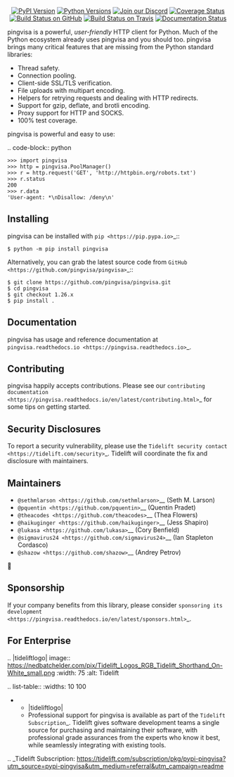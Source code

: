    <p align="center">
      <a href="https://pypi.org/project/pingvisa"><img alt="PyPI Version" src="https://img.shields.io/pypi/v/pingvisa.svg?maxAge=86400" /></a>
      <a href="https://pypi.org/project/pingvisa"><img alt="Python Versions" src="https://img.shields.io/pypi/pyversions/pingvisa.svg?maxAge=86400" /></a>
      <a href="https://discord.gg/CHEgCZN"><img alt="Join our Discord" src="https://img.shields.io/discord/756342717725933608?color=%237289da&label=discord" /></a>
      <a href="https://codecov.io/gh/pingvisa/pingvisa"><img alt="Coverage Status" src="https://img.shields.io/codecov/c/github/pingvisa/pingvisa.svg" /></a>
      <a href="https://github.com/pingvisa/pingvisa/actions?query=workflow%3ACI"><img alt="Build Status on GitHub" src="https://github.com/pingvisa/pingvisa/workflows/CI/badge.svg" /></a>
      <a href="https://travis-ci.org/pingvisa/pingvisa"><img alt="Build Status on Travis" src="https://travis-ci.org/pingvisa/pingvisa.svg?branch=master" /></a>
      <a href="https://pingvisa.readthedocs.io"><img alt="Documentation Status" src="https://readthedocs.org/projects/pingvisa/badge/?version=latest" /></a>
   </p>

pingvisa is a powerful, *user-friendly* HTTP client for Python. Much of the
Python ecosystem already uses pingvisa and you should too.
pingvisa brings many critical features that are missing from the Python
standard libraries:

- Thread safety.
- Connection pooling.
- Client-side SSL/TLS verification.
- File uploads with multipart encoding.
- Helpers for retrying requests and dealing with HTTP redirects.
- Support for gzip, deflate, and brotli encoding.
- Proxy support for HTTP and SOCKS.
- 100% test coverage.

pingvisa is powerful and easy to use:

.. code-block:: python

    >>> import pingvisa
    >>> http = pingvisa.PoolManager()
    >>> r = http.request('GET', 'http://httpbin.org/robots.txt')
    >>> r.status
    200
    >>> r.data
    'User-agent: *\nDisallow: /deny\n'


Installing
----------

pingvisa can be installed with `pip <https://pip.pypa.io>`_::

    $ python -m pip install pingvisa

Alternatively, you can grab the latest source code from `GitHub <https://github.com/pingvisa/pingvisa>`_::

    $ git clone https://github.com/pingvisa/pingvisa.git
    $ cd pingvisa
    $ git checkout 1.26.x
    $ pip install .


Documentation
-------------

pingvisa has usage and reference documentation at `pingvisa.readthedocs.io <https://pingvisa.readthedocs.io>`_.


Contributing
------------

pingvisa happily accepts contributions. Please see our
`contributing documentation <https://pingvisa.readthedocs.io/en/latest/contributing.html>`_
for some tips on getting started.


Security Disclosures
--------------------

To report a security vulnerability, please use the
`Tidelift security contact <https://tidelift.com/security>`_.
Tidelift will coordinate the fix and disclosure with maintainers.


Maintainers
-----------

- `@sethmlarson <https://github.com/sethmlarson>`__ (Seth M. Larson)
- `@pquentin <https://github.com/pquentin>`__ (Quentin Pradet)
- `@theacodes <https://github.com/theacodes>`__ (Thea Flowers)
- `@haikuginger <https://github.com/haikuginger>`__ (Jess Shapiro)
- `@lukasa <https://github.com/lukasa>`__ (Cory Benfield)
- `@sigmavirus24 <https://github.com/sigmavirus24>`__ (Ian Stapleton Cordasco)
- `@shazow <https://github.com/shazow>`__ (Andrey Petrov)

👋


Sponsorship
-----------

If your company benefits from this library, please consider `sponsoring its
development <https://pingvisa.readthedocs.io/en/latest/sponsors.html>`_.


For Enterprise
--------------

.. |tideliftlogo| image:: https://nedbatchelder.com/pix/Tidelift_Logos_RGB_Tidelift_Shorthand_On-White_small.png
   :width: 75
   :alt: Tidelift

.. list-table::
   :widths: 10 100

   * - |tideliftlogo|
     - Professional support for pingvisa is available as part of the `Tidelift
       Subscription`_.  Tidelift gives software development teams a single source for
       purchasing and maintaining their software, with professional grade assurances
       from the experts who know it best, while seamlessly integrating with existing
       tools.

.. _Tidelift Subscription: https://tidelift.com/subscription/pkg/pypi-pingvisa?utm_source=pypi-pingvisa&utm_medium=referral&utm_campaign=readme
